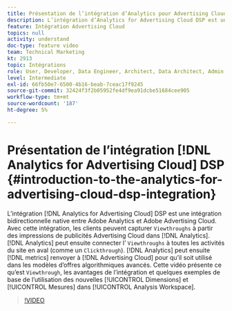 ```yaml
---
title: Présentation de l’intégration d’Analytics pour Advertising Cloud DSP
description: L’intégration d’Analytics for Advertising Cloud DSP est une intégration bidirectionnelle native entre Adobe Analytics et Adobe Advertising Cloud. Grâce à cette intégration, les clients peuvent capturer les affichages publicitaires d’Advertising Cloud dans Analytics. Analytics peut ensuite connecter les affichages publicitaires à toutes les activités du site en aval (comme un clic publicitaire). Analytics peut ensuite renvoyer les mesures à Advertising Cloud pour les utiliser dans des modèles d’offres algorithmiques avancés. Cette vidéo présente ce qu’est une visionneuse, les avantages de l’intégration et quelques exemples de base de l’utilisation des nouvelles Dimensions/mesures dans Analysis Workspace.
feature: Intégration Advertising Cloud
topics: null
activity: understand
doc-type: feature video
team: Technical Marketing
kt: 2913
topic: Intégrations
role: User, Developer, Data Engineer, Architect, Data Architect, Admin, Leader
level: Intermediate
exl-id: 66fb50e7-6500-4b16-beab-7ceac17f9245
source-git-commit: 32424f3f2b05952fe4df9ea91dcbe51684cee905
workflow-type: tm+mt
source-wordcount: '187'
ht-degree: 5%

---
```


# Présentation de l’intégration [!DNL Analytics for Advertising Cloud] DSP {#introduction-to-the-analytics-for-advertising-cloud-dsp-integration}

L’intégration [!DNL Analytics for Advertising Cloud] DSP est une intégration bidirectionnelle native entre Adobe Analytics et Adobe Advertising Cloud. Avec cette intégration, les clients peuvent capturer `Viewthroughs` à partir des impressions de publicités Advertising Cloud dans [!DNL Analytics]. [!DNL Analytics] peut ensuite connecter l’  `Viewthroughs` à toutes les activités du site en aval (comme un  `Clickthrough`). [!DNL Analytics] peut ensuite  [!DNL metrics] renvoyer à  [!DNL Advertising Cloud] pour qu’il soit utilisé dans les modèles d’offres algorithmiques avancés. Cette vidéo présente ce qu’est `Viewthrough`, les avantages de l’intégration et quelques exemples de base de l’utilisation des nouvelles [!UICONTROL Dimensions] et [!UICONTROL Mesures] dans [!UICONTROL Analysis Workspace].

>[!VIDEO](https://video.tv.adobe.com/v/27237/?quality=9)
